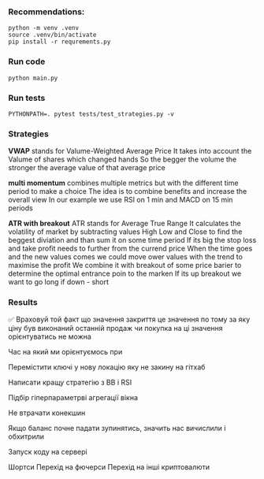 ### Recommendations:
```
python -m venv .venv
source .venv/bin/activate
pip install -r requrements.py
```

### Run code 
```
python main.py
```

### Run tests
```
PYTHONPATH=. pytest tests/test_strategies.py -v
```

### Strategies
**VWAP** stands for Valume-Weighted Average Price
It takes into account the Valume of shares which changed hands 
So the begger the volume the stronger the average value of that average price

**multi momentum** combines multiple metrics but with the different time period to make a choice
The idea is to combine benefits and increase the overall view
In our example we use RSI on 1 min and MACD on 15 min periods

**ATR with breakout** ATR stands for Average True Range
It calculates the volatility of market by subtracting values High Low and Close to find the beggest diviation and than sum it on some time period 
If its big the stop loss and take profit needs to further from the currend price
When the time goes and the new values comes we could move ower values with the trend to maximise the profit
We combine it with breakout of some price barier to determine the optimal entrance poin to the marken 
If its up breakout we want to go long if down - short

### Results
✅ Враховуй той факт що значення закриття це значення по тому за яку ціну був виконаний останній продаж чи покупка на ці значення орієнтуватись не можна

Час на який ми орієнтуємось при 

Перемістити ключі у нову локацію яку не закину на гітхаб

Написати кращу стратегію з ВВ і RSI

Підбір гіперпараметрві агрегації вікна 

Не втрачати конекшин

Якщо баланс почне падати зупинятись, значить нас вичислили і обхитрили

Запуск коду на сервері

Шортси Перехід на фючерси Перехід на інші криптовалюти
